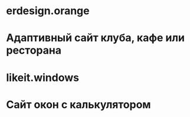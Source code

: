 # erdesign.orange
# Адаптивный сайт клуба, кафе или ресторана

# likeit.windows
# Сайт окон с калькулятором
